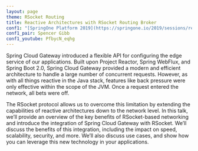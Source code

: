 ```yaml
---
layout: page
theme: RSocket Routing
title: Reactive Architectures with RSocket Routing Broker
conf1: "[SpringOne Platform 2019](https://springone.io/2019/sessions/reactive-architectures-with-rsocket-and-spring-cloud-gateway)"
conf1_pair: Spencer Gibb
conf1_youtube: PfbycN_eqhg
---
```


Spring Cloud Gateway introduced a flexible API for configuring the edge service of our applications. 
Built upon Project Reactor, Spring WebFlux, and Spring Boot 2.0, Spring Cloud Gateway provided a modern and efficient architecture to handle a large number of concurrent requests. 
However, as with all things reactive in the Java stack, features like back pressure were only effective within the scope of the JVM. 
Once a request entered the network, all bets were off.

The RSocket protocol allows us to overcome this limitation by extending the capabilities of reactive architectures down to the network level. 
In this talk, we’ll provide an overview of the key benefits of RSocket-based networking and introduce the integration of Spring Cloud Gateway with RSocket. 
We’ll discuss the benefits of this integration, including the impact on speed, scalability, security, and more. 
We’ll also discuss use cases, and show how you can leverage this new technology in your applications.